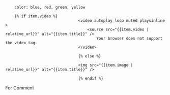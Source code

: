 

        color: blue, red, green, yellow

        {% if item.video %}    
                                    <video autoplay loop muted playsinline >
                                        <source src="{{item.video | relative_url}}" alt="{{item.title}}" />
                                            Your browser does not support the video tag.
                                    </video>

                                    {% else %}

                                    <img src="{{item.image | relative_url}}" alt="{{item.title}}" />

                                    {% endif %}

For Comment <!-- {% if site.disqus %} {% include disqus.html %} {% endif %}  -->

<!-- <button class="Show">Show</button>
<button class="Hide">Hide</button>
<div id="hideShow">This is the content</div> -->